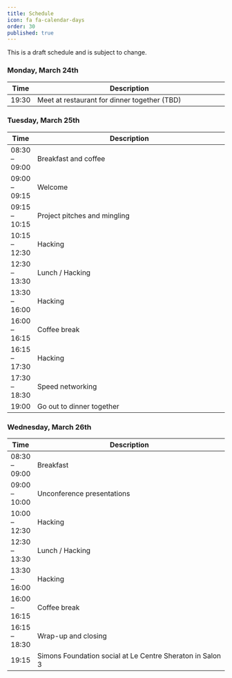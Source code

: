 ```yaml
---
title: Schedule
icon: fa fa-calendar-days
order: 30
published: true
---
```


This is a draft schedule and is subject to change.

<style>
table th:nth-of-type(2) {
    width: 99%;
}
</style>

### Monday, March 24th

| Time          | Description                                  |
| ------------- | -------------------------------------------- |
| 19:30         | Meet at restaurant for dinner together (TBD) |

### Tuesday, March 25th

| Time          | Description                  |
| ------------- | ---------------------------- |
| 08:30 – 09:00 | Breakfast and coffee         |
| 09:00 – 09:15 | Welcome                      |
| 09:15 – 10:15 | Project pitches and mingling |
| 10:15 – 12:30 | Hacking                      |
| 12:30 – 13:30 | Lunch / Hacking              |
| 13:30 – 16:00 | Hacking                      |
| 16:00 – 16:15 | Coffee break                 |
| 16:15 – 17:30 | Hacking                      |
| 17:30 – 18:30 | Speed networking             |
| 19:00         | Go out to dinner together    |

### Wednesday, March 26th

| Time          | Description                                               |
| ------------- | --------------------------------------------------------- |
| 08:30 – 09:00 | Breakfast                                                 |
| 09:00 – 10:00 | Unconference presentations                                |
| 10:00 – 12:30 | Hacking                                                   |
| 12:30 – 13:30 | Lunch / Hacking                                           |
| 13:30 – 16:00 | Hacking                                                   |
| 16:00 – 16:15 | Coffee break                                              |
| 16:15 – 18:30 | Wrap-up and closing                                       |
| 19:15         | Simons Foundation social at Le Centre Sheraton in Salon 3 |
